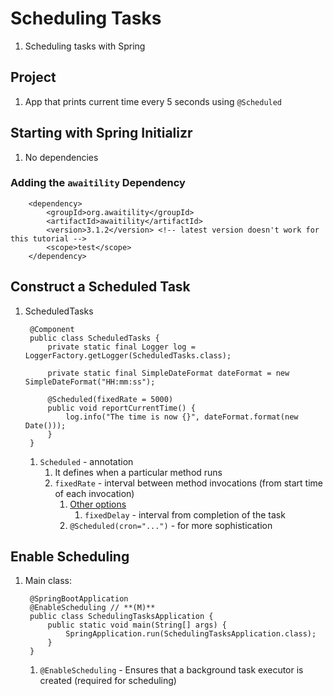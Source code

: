 # Scheduling Tasks #
1. Scheduling tasks with Spring

## Project ##
1. App that prints current time every 5 seconds using `@Scheduled`

## Starting with Spring Initializr ##
1. No dependencies

### Adding the `awaitility` Dependency ###

		<dependency>
			<groupId>org.awaitility</groupId>
			<artifactId>awaitility</artifactId>
			<version>3.1.2</version> <!-- latest version doesn't work for this tutorial -->
			<scope>test</scope>
		</dependency>

## Construct a Scheduled Task ##
1. ScheduledTasks

		@Component
		public class ScheduledTasks {
			private static final Logger log = LoggerFactory.getLogger(ScheduledTasks.class);
			
			private static final SimpleDateFormat dateFormat = new SimpleDateFormat("HH:mm:ss");
			
			@Scheduled(fixedRate = 5000)
			public void reportCurrentTime() {
				log.info("The time is now {}", dateFormat.format(new Date()));
			}
		}
		
	1. `Scheduled` - annotation
		1. It defines when a particular method runs
		2. `fixedRate` - interval between method invocations (from start time of each invocation)
			1. [Other options](https://docs.spring.io/spring/docs/current/spring-framework-reference/html/scheduling.html#scheduling-annotation-support-scheduled)
				1. `fixedDelay` - interval from completion of the task
			2. `@Scheduled(cron="...")` - for more sophistication

## Enable Scheduling ##
1. Main class:

		@SpringBootApplication
		@EnableScheduling // **(M)**
		public class SchedulingTasksApplication {
			public static void main(String[] args) {
				SpringApplication.run(SchedulingTasksApplication.class);
			}
		}
		
	1. `@EnableScheduling` - Ensures that a background task executor is created (required for scheduling)
